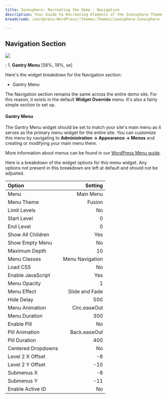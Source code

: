 ```yaml
---
title: Ionosphere: Recreating the Demo - Navigation
description: Your Guide to Recreating Elements of the Ionosphere Theme for WordPress
breadcrumb: /wordpress:WordPress/!themes:Themes/ionosphere:Ionosphere

---
```


Navigation Section
-----
![][demo1]

:   1. **Gantry Menu** [58%, 19%, se]

Here's the widget breakdown for the Navigation section:

* Gantry Menu

The Navigation section remains the same across the entire demo site. For this reason, it exists in the default **Widget Override** menu. It's also a fairly simple section to set up.

#### Gantry Menu
The Gantry Menu widget should be set to match your site's main menu as it serves as the primary menu widget for the entire site. You can customize this menu by navigating to **Administration -> Appearance -> Menus** and creating or modifying your main menu there. 

More information about menus can be found in our [WordPress Menu guide][menu].

Here is a breakdown of the widget options for this menu widget. Any options not present in this breakdown are left at default and should not be adjusted.

| Option             |         Setting |  
| :----------------- | --------------: |  
| Menu               |       Main Menu |  
| Menu Theme         |          Fusion |  
| Limit Levels       |              No |  
| Start Level        |               0 |  
| End Level          |               0 |  
| Show All Children  |             Yes |  
| Show Empty Menu    |              No |  
| Maximum Depth      |              10 |  
| Menu Classes       | Menu Navigation |  
| Load CSS           |              No |  
| Enable JavaScript  |             Yes |  
| Menu Opacity       |               1 |  
| Menu Effect        |  Slide and Fade |  
| Hide Delay         |             500 |  
| Menu Animation     |    Circ.easeOut |  
| Menu Duration      |             300 |  
| Enable Pill        |              No |  
| Pill Animation     |    Back.easeOut |  
| Pill Duration      |             400 |  
| Centered Dropdowns |              No |  
| Level 2 X Offset   |              -8 |  
| Level 2 Y Offset   |             -10 |  
| Submenus X         |              -8 |  
| Submenus Y         |             -11 |  
| Enable Active ID   |              No |  

[demo1]: assets/demo_3.jpeg
[faq]: faq.md
[menu]: ../../start/menu.md